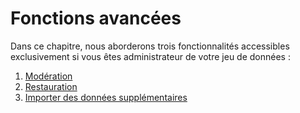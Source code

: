# Fonctions avancées

Dans ce chapitre, nous aborderons trois fonctionnalités accessibles exclusivement si vous êtes administrateur de votre jeu de données :

1. [Modération](moderation.md)
2. [Restauration](restauration.md)
3. [Importer des données supplémentaires](importerdonneessupplementaires.md)

